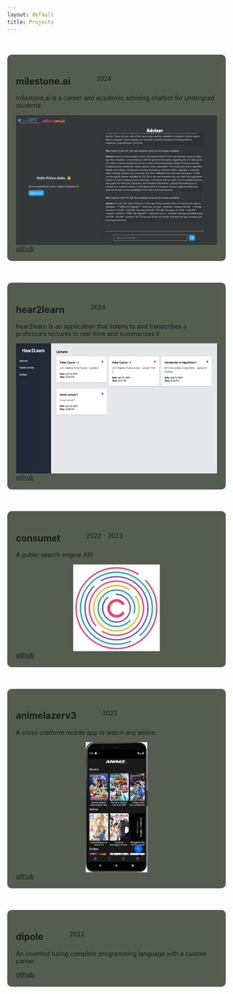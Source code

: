 ```yaml
---
layout: default
title: Projects
---
```


<div style="background: #555D50; padding: 20px; border-radius: 10px; margin-top: 50px;">
    <div style="display: flex; align-items: center; gap: 60px;">
        <h2>milestone.ai</h2>
        <p>2024</p>
    </div>
    <p style="margin-top: 0px;">milestone.ai is a career and academic advising chatbot for undergrad students</p>
    <div style="display: flex; justify-content: center;">
        <img src="/assets/images/milestone.png" height="300">
    </div>
    <div style="display: flex; align-items: center; gap: 60px;">
        <a href="https://github.com/prince-ao/milestone.ai" target="_blank">github</a>
    </div>
</div>

<div style="background: #555D50; padding: 20px; border-radius: 10px; margin-top: 50px;">
    <div style="display: flex; align-items: center; gap: 60px;">
        <h2>hear2learn</h2>
        <p>2024</p>
    </div>
    <p style="margin-top: 0px;">hear2learn is an application that listens to and transcribes a professors lectures in real-time and summarizes it</p>
    <div style="display: flex; justify-content: center;">
        <img src="/assets/images/hear2learn.png" height="300">
    </div>
    <div style="display: flex; align-items: center; gap: 60px;">
        <a href="https://github.com/prince-ao/dragonhacks2024" target="_blank">github</a>
    </div>
</div>

<div style="background: #555D50; padding: 20px; border-radius: 10px; margin-top: 50px;">
    <div style="display: flex; align-items: center; gap: 60px;">
        <h2>consumet</h2>
        <p>2022 - 2023</p>
    </div>
    <p style="margin-top: 0px;">A public search engine API</p>
    <div style="display: flex; justify-content: center;">
        <img src="/assets/images/consumet.png" height="200">
    </div>
    <div style="display: flex; align-items: center; gap: 60px;">
        <a href="https://github.com/consumet" target="_blank">github</a>
    </div>
</div>

<div style="background: #555D50; padding: 20px; border-radius: 10px; margin-top: 50px;">
    <div style="display: flex; align-items: center; gap: 60px;">
        <h2>animelazerv3</h2>
        <p>2022</p>
    </div>
    <p style="margin-top: 0px;">A cross-platform mobile app to watch any anime.</p>
    <div style="display: flex; justify-content: center;">
        <img src="/assets/images/animelazerv3.png" height="300">
    </div>
    <div style="display: flex; align-items: center; gap: 60px;">
        <a href="https://github.com/prince-ao/AnimeLazerV3" target="_blank">github</a>
    </div>
</div>

<div style="background: #555D50; padding: 20px; border-radius: 10px; margin-top: 50px;">
    <div style="display: flex; align-items: center; gap: 60px;">
        <h2>dipole</h2>
        <p>2022</p>
    </div>
    <p style="margin-top: 0px;">An invented turing complete programming language with a custom parser</p>
    <div style="display: flex; align-items: center; gap: 60px;">
        <a href="https://github.com/prince-ao/dipole" target="_blank">github</a>
    </div>
</div>
